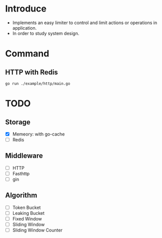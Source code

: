 # Introduce

- Implements an easy limiter to control and limit actions or operations in application.
- In order to study system design. 

# Command

## HTTP with Redis

```
go run ./example/http/main.go
```

# TODO

## Storage

- [x] Memeory: with go-cache
- [ ] Redis

## Middleware

- [ ] HTTP
- [ ] Fasthttp
- [ ] gin

## Algorithm

- [ ] Token Bucket
- [ ] Leaking Bucket
- [ ] Fixed Window
- [ ] Sliding Window
- [ ] Sliding Window Counter